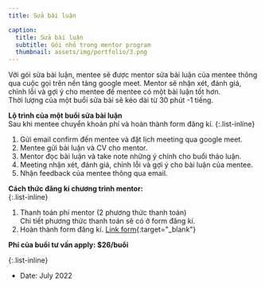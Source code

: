 ```yaml
---
title: Sửa bài luận

caption:
  title: Sửa bài luận
  subtitle: Gói nhỏ trong mentor program
  thumbnail: assets/img/portfolio/3.png
---
```

Với gói sửa bài luận, mentee sẽ được mentor sửa bài luận của mentee thông qua cuộc gọi trên nền tảng google meet. Mentor sẽ nhận xét, đánh giá, chỉnh lỗi và gợi ý cho mentee để mentee có một bài luận tốt hơn. 
<br/> Thời lượng của một buổi sửa bài sẽ kéo dài từ 30 phút -1 tiếng. 

**Lộ trình của một buổi sửa bài luận** 
<br/>Sau khi mentee chuyển khoản phí và hoàn thành form đăng kí. 
{:.list-inline}
1. Gửi email confirm đến mentee và đặt lịch meeting qua google meet.
2. Mentee gửi bài luận và CV cho mentor. 
3. Mentor đọc bài luận và take note những ý chính cho buổi thảo luận. 
4. Meeting nhận xét, đánh giá, chỉnh lỗi và gợi ý cho bài luận của mentee. 
5. Nhận feedback của mentee thông qua email.

**Cách thức đăng kí chương trình mentor:**  
{:.list-inline}
1. Thanh toán phí mentor (2 phương thức thanh toán)
  <br/> Chi tiết phương thức thanh toán sẽ có ở form đăng kí. 
2. Hoàn thành form đăng kí. [Link form](https://forms.gle/vb5613wWEQbNrDnU6){:target="_blank"}

**Phí của buổi tư vấn apply: $26/buổi**

{:.list-inline}
- Date: July 2022


